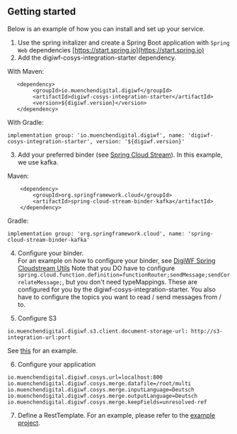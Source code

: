 ## Getting started

Below is an example of how you can install and set up your service.

1. Use the spring initalizer and create a Spring Boot application with `Spring Web`
   dependencies [https://start.spring.io](https://start.spring.io)
2. Add the digiwf-cosys-integration-starter dependency.

With Maven:

```
   <dependency>
        <groupId>io.muenchendigital.digiwf</groupId>
        <artifactId>digiwf-cosys-integration-starter</artifactId>
        <version>${digiwf.version}</version>
   </dependency>
```

With Gradle:

```
implementation group: 'io.muenchendigital.digiwf', name: 'digiwf-cosys-integration-starter', version: '${digiwf.version}'
```

3. Add your preferred binder (see [Spring Cloud Stream](https://spring.io/projects/spring-cloud-stream)). In this
   example, we use kafka.

Maven:

 ```
     <dependency>
         <groupId>org.springframework.cloud</groupId>
         <artifactId>spring-cloud-stream-binder-kafka</artifactId>
     </dependency>
```

Gradle:

```
implementation group: 'org.springframework.cloud', name: 'spring-cloud-stream-binder-kafka'
```

4. Configure your binder.<br>
   For an example on how to configure your binder,
   see [DigiWF Spring Cloudstream Utils](https://github.com/it-at-m/digiwf-spring-cloudstream-utils#getting-started)
   Note that you DO have to
   configure ```spring.cloud.function.definition=functionRouter;sendMessage;sendCorrelateMessage;```, but you don't need
   typeMappings. These are configured for you by the digiwf-cosys-integration-starter. You also have to configure the
   topics you want to read / send messages from / to.

5. Configure S3

```
io.muenchendigital.digiwf.s3.client.document-storage-url: http://s3-integration-url:port
```

See [this](https://github.com/it-at-m/digiwf-spring-cloudstream-utils) for an example.

6. Configure your application

```
io.muenchendigital.digiwf.cosys.url=localhost:800
io.muenchendigital.digiwf.cosys.merge.datafile=/root/multi
io.muenchendigital.digiwf.cosys.merge.inputLanguage=Deutsch
io.muenchendigital.digiwf.cosys.merge.outputLanguage=Deutsch
io.muenchendigital.digiwf.cosys.merge.keepFields=unresolved-ref
```

7. Define a RestTemplate. For an example, please refer to
   the [example project](https://github.com/it-at-m/digiwf-cosys-integration/tree/dev/example).